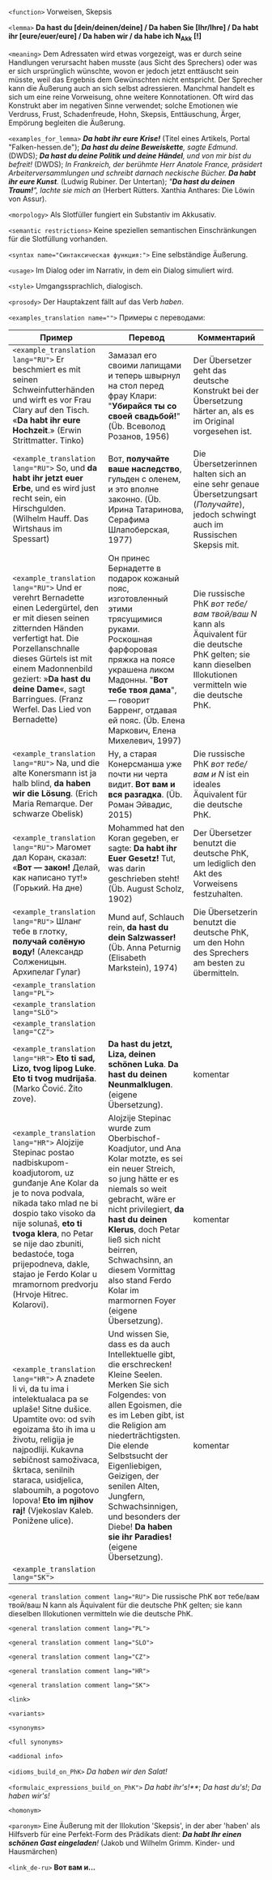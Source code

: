
`<function>` Vorweisen, Skepsis  

`<lemma>` **Da hast du [dein/deinen/deine] / Da haben Sie [Ihr/Ihre] / Da habt ihr [eure/euer/eure] / Da haben wir / da habe ich N<sub>Akk</sub> [!]**

`<meaning>` Dem Adressaten wird etwas vorgezeigt, was er durch seine Handlungen verursacht haben musste (aus Sicht des Sprechers) oder was er sich ursprünglich wünschte, wovon er jedoch jetzt enttäuscht sein müsste, weil das Ergebnis dem Gewünschten nicht entspricht. Der Sprecher kann die Äußerung auch an sich selbst adressieren. Manchmal handelt es sich um eine reine Vorweisung, ohne weitere Konnotationen. Oft wird das Konstrukt aber im negativen Sinne verwendet; solche Emotionen wie Verdruss, Frust, Schadenfreude, Hohn, Skepsis, Enttäuschung, Ärger, Empörung begleiten die Äußerung.   

`<examples_for_lemma>` _**Da habt ihr eure Krise!**_ (Titel eines Artikels, Portal "Falken-hessen.de"); _**Da hast du deine Beweiskette**, sagte Edmund_. (DWDS); _**Da hast du deine Politik und deine Händel**, und von mir bist du befreit!_ (DWDS); _In Frankreich, der berühmte Herr Anatole France, präsidert Arbeiterversammlungen und schreibt darnach neckische Bücher. **Da habt ihr eure Kunst**._ (Ludwig Rubiner. Der Untertan); _"**Da hast du deinen Traum!**", lachte sie mich an_ (Herbert Rütters. Xanthia Anthares: Die Löwin von Assur).   

`<morpology>` Als Slotfüller fungiert ein Substantiv im Akkusativ.

`<semantic restrictions>` Keine speziellen semantischen Einschränkungen für die Slotfüllung vorhanden. 

`<syntax name="Синтаксическая функция:">` Eine selbständige Äußerung. 
  
`<usage>` Im Dialog oder im Narrativ, in dem ein Dialog simuliert wird.  

`<style>` Umgangssprachlich, dialogisch. 

`<prosody>` Der Hauptakzent fällt auf das Verb _haben_.

`<examples_translation name="">` Примеры с переводами: 

 Пример | Перевод | Комментарий
--- | --- | ---
`<example_translation lang="RU">`  Er beschmiert es mit seinen Schweinfutterhänden und wirft es vor Frau Clary auf den Tisch. «**Da habt ihr eure Hochzeit**.» (Erwin Strittmatter. Tinko) | Замазал его своими лапищами и теперь швырнул на стол перед фрау Клари:  "**Убирайся ты со своей свадьбой!**" (Üb. Всеволод Розанов, 1956) | Der Übersetzer geht das deutsche Konstrukt bei der Übersetzung härter an, als es im Original vorgesehen ist.
`<example_translation lang="RU">`  So, und **da habt ihr jetzt euer Erbe**, und es wird just recht sein, ein Hirschgulden. (Wilhelm Hauff. Das Wirtshaus im Spessart) | Вот, **получайте ваше наследство**, гульден с оленем, и это вполне законно. (Üb. Ирина Татаринова, Серафима Шлапоберская, 1977) | Die Übersetzerinnen halten sich an eine sehr genaue Übersetzungsart (_Получайте_), jedoch schwingt auch im Russischen Skepsis mit.  
`<example_translation lang="RU">`  Und er verehrt Bernadette einen Ledergürtel, den er mit diesen seinen zitternden Händen verfertigt hat. Die Porzellanschnalle dieses Gürtels ist mit einem Madonnenbild geziert: »**Da hast du deine Dame**«, sagt Barringues. (Franz Werfel. Das Lied von Bernadette) | Он принес Бернадетте в подарок кожаный пояс, изготовленный этими трясущимися руками. Роскошная фарфоровая пряжка на поясе украшена ликом Мадонны. "**Вот тебе твоя дама**", — говорит Барренг, отдавая ей пояс. (Üb. Елена Маркович, Елена Михелевич, 1997) | Die russische PhK _вот тебе/вам твой/ваш N_ kann als Äquivalent für die deutsche PhK gelten; sie kann dieselben Illokutionen vermitteln wie die deutsche PhK.
`<example_translation lang="RU">` Na, und die alte Konersmann ist ja halb blind, **da haben wir die Lösung**. (Erich Maria Remarque. Der schwarze Obelisk) | Ну, а старая Конерсманша уже почти ни черта видит. **Вот вам и вся разгадка**. (Üb. Роман Эйвадис, 2015) | Die russische PhK _вот тебе/вам и N_  ist ein ideales Äquivalent für die deutsche PhK.
`<example_translation lang="RU">`  Магомет дал Коран, сказал: «**Вот — закон!** Делай, как написано тут!» (Горький. На дне) | Mohammed hat den Koran gegeben, er sagte: **Da habt ihr Euer Gesetz!** Tut, was darin geschrieben steht! (Üb. August Scholz, 1902) | Der Übersetzer benutzt die deutsche PhK, um lediglich den Akt des Vorweisens festzuhalten.
`<example_translation lang="RU">` Шланг тебе в глотку, **получай солёную воду!** (Александр Солженицын. Архипелаг Гулаг) | Mund auf, Schlauch rein, **da hast du dein Salzwasser!** (Üb. Anna Peturnig (Elisabeth Markstein), 1974)  | Die Übersetzerin benutzt die deutsche PhK, um den Hohn des Sprechers am besten zu übermitteln.
`<example_translation lang="PL">`  |  | 
`<example_translation lang="SLO">`  |  | 
`<example_translation lang="CZ">`  |  | 
`<example_translation lang="HR">`  **Eto ti sad, Lizo, tvog lipog Luke**. **Eto ti tvog mudrijaša**. (Marko Čović. Žito zove). | **Da hast du jetzt, Liza, deinen schönen Luka**. **Da hast du deinen Neunmalklugen**. (eigene Übersetzung). | komentar
`<example_translation lang="HR">` Alojzije Stepinac postao nadbiskupom-koadjutorom, uz gunđanje Ane Kolar da je to nova podvala, nikada tako mlad ne bi dospio tako visoko da nije solunaš, **eto ti tvoga klera**, no Petar se nije dao zbuniti, bedastoće, toga prijepodneva, dakle, stajao je Ferdo Kolar u mramornom predvorju (Hrvoje Hitrec. Kolarovi). | Alojzije Stepinac wurde zum Oberbischof-Koadjutor, und Ana Kolar motzte, es sei ein neuer Streich, so jung hätte er es niemals so weit gebracht, wäre er nicht privilegiert, **da hast du deinen Klerus**, doch Petar ließ sich nicht beirren, Schwachsinn, an diesem Vormittag also stand Ferdo Kolar im marmornen Foyer (eigene Übersetzung). | komentar
`<example_translation lang="HR">` A znadete li vi, da tu ima i intelektualaca pa se uplaše! Sitne dušice. Upamtite ovo: od svih egoizama što ih ima u životu, religija je najpodliji. Kukavna sebičnost samoživaca, škrtaca, senilnih staraca, usidjelica, slaboumih, a pogotovo lopova! **Eto im njihov raj!** (Vjekoslav Kaleb. Ponižene ulice). | Und wissen Sie, dass es da auch Intellektuelle gibt, die erschrecken! Kleine Seelen. Merken Sie sich Folgendes: von allen Egoismen, die es im Leben gibt, ist die Religion am niederträchtigsten. Die elende Selbstsucht der Eigenliebigen, Geizigen, der senilen Alten, Jungfern, Schwachsinnigen, und besonders der Diebe! **Da haben sie ihr Paradies!** (eigene Übersetzung). | komentar
`<example_translation lang="SK">`  |  | 


`<general translation comment lang="RU">` Die russische PhK вот тебе/вам твой/ваш N kann als Äquivalent für die deutsche PhK gelten; sie kann dieselben Illokutionen vermitteln wie die deutsche PhK.


`<general translation comment lang="PL">`

`<general translation comment lang="SLO">`

`<general translation comment lang="CZ">`

`<general translation comment lang="HR">`

`<general translation comment lang="SK">`



`<link>` 

`<variants>` 

`<synonyms>` 

`<full synonyms>`

`<addional info>`

`<idioms_build_on_PhK>` _Da haben wir den Salat!_

`<formulaic_expressions_build_on_PhK">` _Da habt ihr's!**_; _Da hast du's!_; _Da haben wir's!_
 
`<homonym>` 

`<paronym>` Eine Äußerung mit der Illokution 'Skepsis', in der aber 'haben' als Hilfsverb für eine Perfekt-Form des Prädikats dient: _**Da habt Ihr einen schönen Gast eingeladen**!_ (Jakob und Wilhelm Grimm. Kinder- und Hausmärchen)

`<link_de-ru>` **Вот вам и...**

